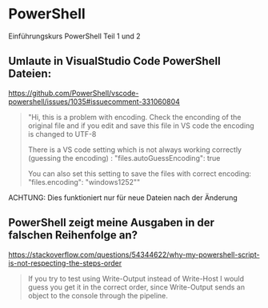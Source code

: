 # PowerShell
Einführungskurs PowerShell Teil 1 und 2

## Umlaute in VisualStudio Code PowerShell Dateien:

https://github.com/PowerShell/vscode-powershell/issues/1035#issuecomment-331060804

>"Hi,
>this is a problem with encoding. Check the enconding of the original file and if you edit and save this file in VS code the encoding is changed to UTF-8
>
>There is a VS code setting which is not always working correctly (guessing the encoding) :
>"files.autoGuessEncoding": true
>
>You can also set this setting to save the files with correct encoding:
>"files.encoding": "windows1252""

ACHTUNG: Dies funktioniert nur für neue Dateien nach der Änderung

## PowerShell zeigt meine Ausgaben in der falschen Reihenfolge an?
https://stackoverflow.com/questions/54344622/why-my-powershell-script-is-not-respecting-the-steps-order

> If you try to test using Write-Output instead of Write-Host I would guess you get it in the correct order, 
> since Write-Output sends an object to the console through the pipeline.